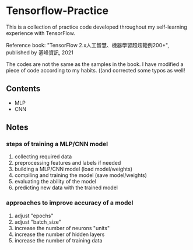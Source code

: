 # Tensorflow-Practice
This is a collection of practice code developed throughout my self-learning experience with TensorFlow.

Reference book: "TensorFlow 2.x人工智慧、機器學習超炫範例200+", published by 碁峰資訊, 2021

The codes are not the same as the samples in the book. I have modified a piece of code according to my habits. ((and corrected some typos as well!

## Contents
- MLP
- CNN

## Notes
### steps of training a MLP/CNN model
1. collecting required data
2. preprocessing features and labels if needed
3. building a MLP/CNN model  (load model/weights)
4. compiling and training the model  (save model/weights)
5. evaluating the ability of the model
6. predicting new data with the trained model

### approaches to improve accuracy of a model
1. adjust "epochs"
2. adjust "batch_size"
3. increase the number of neurons "units"
4. increase the number of hidden layers
5. increase the number of training data
